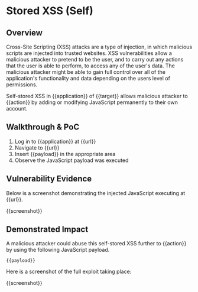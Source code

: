 # Stored XSS (Self)

## Overview

<!--
Provide a 1-2 sentence description - see http://cveproject.github.io/docs/content/key-details-phrasing.pdf for tips

This format is a good guide:
[VULNTYPE] in [COMPONENT] in [APPLICATION] allows [ATTACKER] to [IMPACT] via [VECTOR] 
-->
Cross-Site Scripting (XSS) attacks are a type of injection, in which malicious scripts are injected into trusted websites. XSS vulnerabilities allow a malicious attacker to pretend to be the user, and to carry out any actions that the user is able to perform, to access any of the user's data. The malicious attacker might be able to gain full control over all of the application's functionality and data depending on the users level of permissions.

Self-stored XSS in {{application}} of {{target}} allows malicious attacker to {{action}} by adding or modifying JavaScript permanently to their own account.

## Walkthrough & PoC

<!--
Provide a step-by-step walkthrough on how to access the vulnerable injection point, and how to exploit the vulnerability.
Adding a dot-pointed walkthrough with relevant screenshots will speed triage time and result in faster rewards!
-->

1. Log in to {{application}} at {{url}}
1. Navigate to {{url}}
1. Insert {{payload}} in the appropriate area
1. Observe the JavaScript payload was executed

## Vulnerability Evidence

<!--
Your submission MUST include evidence of the vulnerability and not be theoretical in nature.

For a stored XSS vulnerability, please include a simple URL or HTML payload that can be executed to easily demonstrate and reproduce the issue. 
-->

Below is a screenshot demonstrating the injected JavaScript executing at {{url}}.

{{screenshot}}

## Demonstrated Impact

<!--
Attempt to escalate the XSS to perform additional actions (such as an account takeover or CSRF bypass to perform a sensitive action). If this is possible, provide a full proof-of-concept here.
--> 

A malicious attacker could abuse this self-stored XSS further to {{action}} by using the following JavaScript payload.

```
{{payload}}
```

Here is a screenshot of the full exploit taking place:

{{screenshot}}
